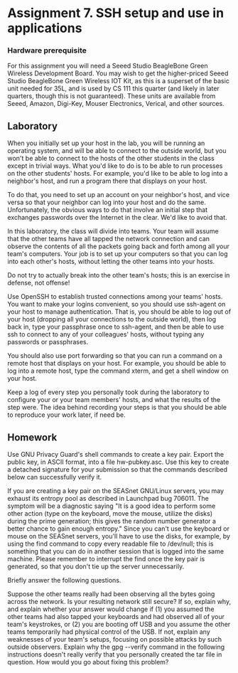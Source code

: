 # Assignment 7. SSH setup and use in applications

### Hardware prerequisite
For this assignment you will need a Seeed Studio BeagleBone Green Wireless Development Board. You may wish to get the higher-priced Seeed Studio BeagleBone Green Wireless IOT Kit, as this is a superset of the basic unit needed for 35L, and is used by CS 111 this quarter (and likely in later quarters, though this is not guaranteed). These units are available from Seeed, Amazon, Digi-Key, Mouser Electronics, Verical, and other sources.

## Laboratory
When you initially set up your host in the lab, you will be running an operating system, and will be able to connect to the outside world, but you won't be able to connect to the hosts of the other students in the class except in trivial ways. What you'd like to do is to be able to run processes on the other students' hosts. For example, you'd like to be able to log into a neighbor's host, and run a program there that displays on your host.

To do that, you need to set up an account on your neighbor's host, and vice versa so that your neighbor can log into your host and do the same. Unfortunately, the obvious ways to do that involve an initial step that exchanges passwords over the Internet in the clear. We'd like to avoid that.

In this laboratory, the class will divide into teams. Your team will assume that the other teams have all tapped the network connection and can observe the contents of all the packets going back and forth among all your team's computers. Your job is to set up your computers so that you can log into each other's hosts, without letting the other teams into your hosts.

Do not try to actually break into the other team's hosts; this is an exercise in defense, not offense!

Use OpenSSH to establish trusted connections among your teams' hosts. You want to make your logins convenient, so you should use ssh-agent on your host to manage authentication. That is, you should be able to log out of your host (dropping all your connections to the outside world), then log back in, type your passphrase once to ssh-agent, and then be able to use ssh to connect to any of your colleagues' hosts, without typing any passwords or passphrases.

You should also use port forwarding so that you can run a command on a remote host that displays on your host. For example, you should be able to log into a remote host, type the command xterm, and get a shell window on your host.

Keep a log of every step you personally took during the laboratory to configure your or your team members' hosts, and what the results of the step were. The idea behind recording your steps is that you should be able to reproduce your work later, if need be.

## Homework
Use GNU Privacy Guard's shell commands to create a key pair. Export the public key, in ASCII format, into a file hw-pubkey.asc. Use this key to create a detached signature for your submission so that the commands described below can successfully verify it.

If you are creating a key pair on the SEASnet GNU/Linux servers, you may exhaust its entropy pool as described in Launchpad bug 706011. The symptom will be a diagnostic saying "It is a good idea to perform some other action (type on the keyboard, move the mouse, utilize the disks) during the prime generation; this gives the random number generator a better chance to gain enough entropy." Since you can't use the keyboard or mouse on the SEASnet servers, you'll have to use the disks, for example, by using the find command to copy every readable file to /dev/null; this is something that you can do in another session that is logged into the same machine. Please remember to interrupt the find once the key pair is generated, so that you don't tie up the server unnecessarily.

Briefly answer the following questions.

Suppose the other teams really had been observing all the bytes going across the network. Is your resulting network still secure? If so, explain why, and explain whether your answer would change if (1) you assumed the other teams had also tapped your keyboards and had observed all of your team's keystrokes, or (2) you are booting off USB and you assume the other teams temporarily had physical control of the USB. If not, explain any weaknesses of your team's setups, focusing on possible attacks by such outside observers.
Explain why the gpg --verify command in the following instructions doesn't really verify that you personally created the tar file in question. How would you go about fixing this problem?

